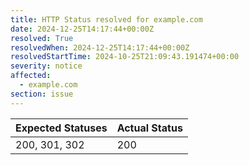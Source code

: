 ```yaml
---
title: HTTP Status resolved for example.com
date: 2024-12-25T14:17:44+00:00Z
resolved: True
resolvedWhen: 2024-12-25T14:17:44+00:00Z
resolvedStartTime: 2024-10-25T21:09:43.191474+00:00
severity: notice
affected:
  - example.com
section: issue
---
```


| Expected Statuses | Actual Status  |
|-------------------|----------------|
| 200, 301, 302 | 200 |
